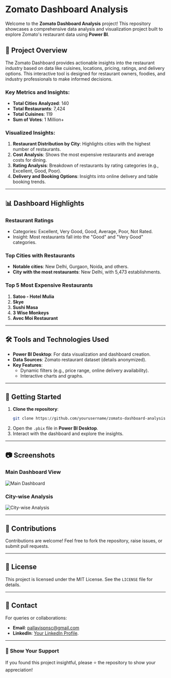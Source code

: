 # Zomato Dashboard Analysis

Welcome to the **Zomato Dashboard Analysis** project! This repository showcases a comprehensive data analysis and visualization project built to explore Zomato's restaurant data using **Power BI**.

## 🌟 Project Overview
The Zomato Dashboard provides actionable insights into the restaurant industry based on data like cuisines, locations, pricing, ratings, and delivery options. This interactive tool is designed for restaurant owners, foodies, and industry professionals to make informed decisions.

### Key Metrics and Insights:
- **Total Cities Analyzed**: 140
- **Total Restaurants**: 7,424
- **Total Cuisines**: 119
- **Sum of Votes**: 1 Million+

### Visualized Insights:
1. **Restaurant Distribution by City**: Highlights cities with the highest number of restaurants.
2. **Cost Analysis**: Shows the most expensive restaurants and average costs for dining.
3. **Rating Analysis**: Breakdown of restaurants by rating categories (e.g., Excellent, Good, Poor).
4. **Delivery and Booking Options**: Insights into online delivery and table booking trends.

---

## 📊 Dashboard Highlights
### **Restaurant Ratings**
- Categories: Excellent, Very Good, Good, Average, Poor, Not Rated.
- Insight: Most restaurants fall into the "Good" and "Very Good" categories.

### **Top Cities with Restaurants**
- **Notable cities**: New Delhi, Gurgaon, Noida, and others.
- **City with the most restaurants**: New Delhi, with 5,473 establishments.

### **Top 5 Most Expensive Restaurants**
1. **Satoo - Hotel Mulia**
2. **Skye**
3. **Sushi Masa**
4. **3 Wise Monkeys**
5. **Avec Moi Restaurant**

---

## 🛠️ Tools and Technologies Used
- **Power BI Desktop**: For data visualization and dashboard creation.
- **Data Sources**: Zomato restaurant dataset (details anonymized).
- **Key Features**:
  - Dynamic filters (e.g., price range, online delivery availability).
  - Interactive charts and graphs.

---

## 🚀 Getting Started
1. **Clone the repository**:
    ```bash
    git clone https://github.com/yourusername/zomato-dashboard-analysis.git
    ```
2. Open the `.pbix` file in **Power BI Desktop**.
3. Interact with the dashboard and explore the insights.

---

## 📷 Screenshots
### **Main Dashboard View**
![Main Dashboard](https://via.placeholder.com/800x400?text=Dashboard+Screenshot)

### **City-wise Analysis**
![City-wise Analysis](https://via.placeholder.com/800x400?text=City+Analysis+Screenshot)

---

## 🤝 Contributions
Contributions are welcome! Feel free to fork the repository, raise issues, or submit pull requests.

---

## 📜 License
This project is licensed under the MIT License. See the `LICENSE` file for details.

---

## 📧 Contact
For queries or collaborations:
- **Email**: pallavispnsc@gmail.com
- **LinkedIn**: [Your LinkedIn Profile](https://www.linkedin.com/in/pallavi-chaudhary-7a9702239?lipi=urn%3Ali%3Apage%3Ad_flagship3_profile_view_base_contact_details%3B3yVIsdPBS8ysMaR%2BolDArw%3D%3D).

---

### 🌟 Show Your Support
If you found this project insightful, please ⭐ the repository to show your appreciation!
